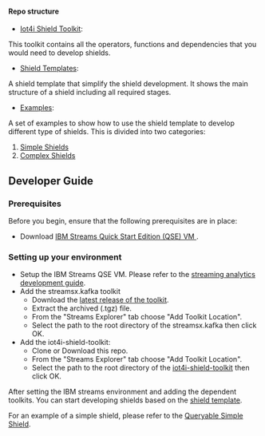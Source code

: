 #### Repo structure

* [Iot4i Shield Toolkit](./iot4i-shield-toolkit):

This toolkit contains all the operators, functions and dependencies that you would need to develop shields.

* [Shield Templates](./shield-templates):

A shield template that simplify the shield development. It shows the main structure of a shield including all required stages. 

* [Examples](./examples):

A set of examples to show how to use the shield template to develop different type of shields. This is divided into two categories:
 
1. [Simple Shields](./examples/simple-shields) 
2. [Complex Shields](./examples/complex-shields)

## Developer Guide


### Prerequisites
 
Before you begin, ensure that the following prerequisites are in place:

- Download [IBM Streams Quick Start Edition (QSE) VM ](https://www-01.ibm.com/marketing/iwm/iwm/web/preLogin.do?source=swg-ibmistvi&S_PKG=ov14959&S_TACT=000000VP&S_OFF_CD=10000737).

### Setting up your environment

- Setup the IBM Streams QSE VM. Please refer to the [streaming analytics development guide](https://developer.ibm.com/streamsdev/docs/bluemix-streaming-analytics-development-guide/).
- Add the streamsx.kafka toolkit
  * Download the [latest release of the toolkit](https://github.com/IBMStreams/streamsx.kafka/releases).
  * Extract the archived (.tgz) file.
  * From the "Streams Explorer" tab choose "Add Toolkit Location".
  * Select the path to the root directory of the streamsx.kafka then click OK.
- Add the iot4i-shield-toolkit:
  * Clone or Download this repo.
  * From the "Streams Explorer" tab choose "Add Toolkit Location".
  * Select the path to the root directory of the [iot4i-shield-toolkit](./iot4i-shield-toolkit) then click OK.


After setting the IBM streams environment and adding the dependent toolkits. You can start developing shields based on the [shield template](./shield-templates).

For an example of a simple shield, please refer to the [Queryable Simple Shield](./examples/simple-shields/QueryableSimpleShield).